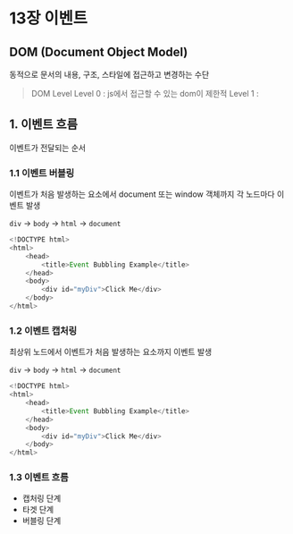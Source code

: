 # 13장 이벤트

## DOM (Document Object Model)
동적으로 문서의 내용, 구조, 스타일에 접근하고 변경하는 수단
> DOM Level
> Level 0 : js에서 접근할 수 있는 dom이 제한적 
> Level 1 : 

## 1. 이벤트 흐름
이벤트가 전달되는 순서

### 1.1 이벤트 버블링
이벤트가 처음 발생하는 요소에서 document 또는 window 객체까지 각 노드마다 이벤트 발생

`div` -> `body` -> `html` -> `document`
```javascript 
<!DOCTYPE html>
<html>
    <head>
        <title>Event Bubbling Example</title>
    </head>
    <body>
        <div id="myDiv">Click Me</div>
    </body>
</html>
```

### 1.2 이벤트 캡처링
최상위 노드에서 이벤트가 처음 발생하는 요소까지 이벤트 발생

`div` -> `body` -> `html` -> `document`
```javascript 
<!DOCTYPE html>
<html>
    <head>
        <title>Event Bubbling Example</title>
    </head>
    <body>
        <div id="myDiv">Click Me</div>
    </body>
</html>
```

### 1.3 이벤트 흐름
- 캡처링 단계
- 타겟 단계
- 버블링 단계
  